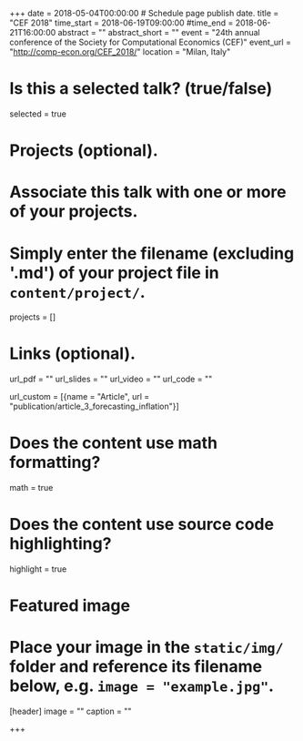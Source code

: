 +++
date = 2018-05-04T00:00:00  # Schedule page publish date.
title = "CEF 2018"
time_start = 2018-06-19T09:00:00
#time_end = 2018-06-21T16:00:00
abstract = ""
abstract_short = ""
event = "24th annual conference of the Society for Computational Economics (CEF)"
event_url = "http://comp-econ.org/CEF_2018/"
location = "Milan, Italy"

# Is this a selected talk? (true/false)
selected = true

# Projects (optional).
#   Associate this talk with one or more of your projects.
#   Simply enter the filename (excluding '.md') of your project file in `content/project/`.
projects = []

# Links (optional).
url_pdf = ""
url_slides = ""
url_video = ""
url_code = ""

url_custom = [{name = "Article", url = "publication/article_3_forecasting_inflation"}]

# Does the content use math formatting?
math = true

# Does the content use source code highlighting?
highlight = true

# Featured image
# Place your image in the `static/img/` folder and reference its filename below, e.g. `image = "example.jpg"`.
[header]
image = ""
caption = ""

+++